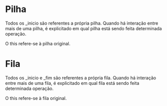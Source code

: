 # Pilha

Todos os _inicio são referentes a própria pilha. 
Quando há interação entre mais de uma pilha, é explicitado em qual pilha está sendo feita determinada operação.

O this refere-se à pilha original. 

# Fila

Todos os _inicio e _fim são referentes a própria fila.
Quando há interação entre mais de uma fila, é explicitado em qual fila está sendo feita determinada operação.   

O this refere-se à fila original. 
